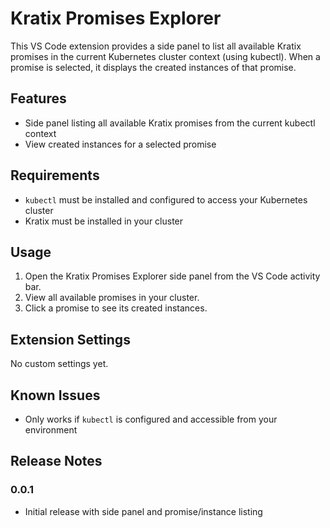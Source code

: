 # Kratix Promises Explorer

This VS Code extension provides a side panel to list all available Kratix promises in the current Kubernetes cluster context (using kubectl). When a promise is selected, it displays the created instances of that promise.

## Features

- Side panel listing all available Kratix promises from the current kubectl context
- View created instances for a selected promise

## Requirements

- `kubectl` must be installed and configured to access your Kubernetes cluster
- Kratix must be installed in your cluster

## Usage

1. Open the Kratix Promises Explorer side panel from the VS Code activity bar.
2. View all available promises in your cluster.
3. Click a promise to see its created instances.

## Extension Settings

No custom settings yet.

## Known Issues

- Only works if `kubectl` is configured and accessible from your environment

## Release Notes

### 0.0.1

- Initial release with side panel and promise/instance listing
